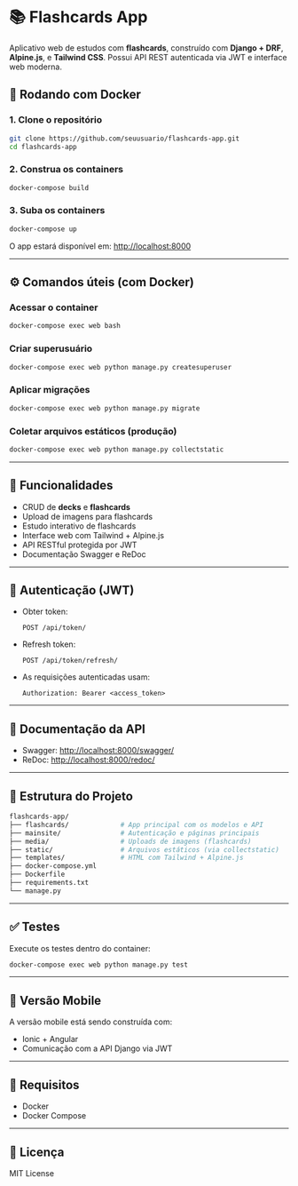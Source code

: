 # 📚 Flashcards App

Aplicativo web de estudos com **flashcards**, construído com **Django + DRF**, **Alpine.js**, e **Tailwind CSS**. Possui API REST autenticada via JWT e interface web moderna.

## 🐳 Rodando com Docker

### 1. Clone o repositório

```bash
git clone https://github.com/seuusuario/flashcards-app.git
cd flashcards-app
```

### 2. Construa os containers

```bash
docker-compose build
```

### 3. Suba os containers

```bash
docker-compose up
```

O app estará disponível em: [http://localhost:8000](http://localhost:8000)

---

## ⚙️ Comandos úteis (com Docker)

### Acessar o container

```bash
docker-compose exec web bash
```

### Criar superusuário

```bash
docker-compose exec web python manage.py createsuperuser
```

### Aplicar migrações

```bash
docker-compose exec web python manage.py migrate
```

### Coletar arquivos estáticos (produção)

```bash
docker-compose exec web python manage.py collectstatic
```

---

## 🧠 Funcionalidades

- CRUD de **decks** e **flashcards**
- Upload de imagens para flashcards
- Estudo interativo de flashcards
- Interface web com Tailwind + Alpine.js
- API RESTful protegida por JWT
- Documentação Swagger e ReDoc

---

## 🔐 Autenticação (JWT)

- Obter token:
  ```
  POST /api/token/
  ```
- Refresh token:
  ```
  POST /api/token/refresh/
  ```
- As requisições autenticadas usam:
  ```
  Authorization: Bearer <access_token>
  ```

---

## 📄 Documentação da API

- Swagger: [http://localhost:8000/swagger/](http://localhost:8000/swagger/)
- ReDoc: [http://localhost:8000/redoc/](http://localhost:8000/redoc/)

---

## 📁 Estrutura do Projeto

```bash
flashcards-app/
├── flashcards/             # App principal com os modelos e API
├── mainsite/               # Autenticação e páginas principais
├── media/                  # Uploads de imagens (flashcards)
├── static/                 # Arquivos estáticos (via collectstatic)
├── templates/              # HTML com Tailwind + Alpine.js
├── docker-compose.yml
├── Dockerfile
├── requirements.txt
└── manage.py
```

---

## ✅ Testes

Execute os testes dentro do container:

```bash
docker-compose exec web python manage.py test
```

---

## 📱 Versão Mobile

A versão mobile está sendo construída com:

- Ionic + Angular
- Comunicação com a API Django via JWT

---

## 📌 Requisitos

- Docker
- Docker Compose

---

## 📄 Licença

MIT License
```
